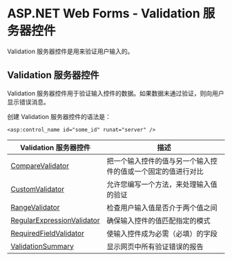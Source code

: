 
# ASP.NET Web Forms - Validation 服务器控件

Validation 服务器控件是用来验证用户输入的。

## Validation 服务器控件

Validation 服务器控件用于验证输入控件的数据。如果数据未通过验证，则向用户显示错误消息。

创建 Validation 服务器控件的语法是：

```
<asp:control_name id="some_id" runat="server" />  
```

| Validation 服务器控件 | 描述 |
| --- | --- |
| [CompareValidator](control-comparevalidator.html) | 把一个输入控件的值与另一个输入控件的值或一个固定的值进行对比 |
| [CustomValidator](control-customvalidator.html) | 允许您编写一个方法，来处理输入值的验证 |
| [RangeValidator](control-rangevalidator.html) | 检查用户输入值是否介于两个值之间 |
| [RegularExpressionValidator](control-regularexpvalidator.html) | 确保输入控件的值匹配指定的模式 |
| [RequiredFieldValidator](control-reqfieldvalidator.html) | 使输入控件成为必需（必填）的字段 |
| [ValidationSummary](control-validationsummary.html) | 显示网页中所有验证错误的报告 |



